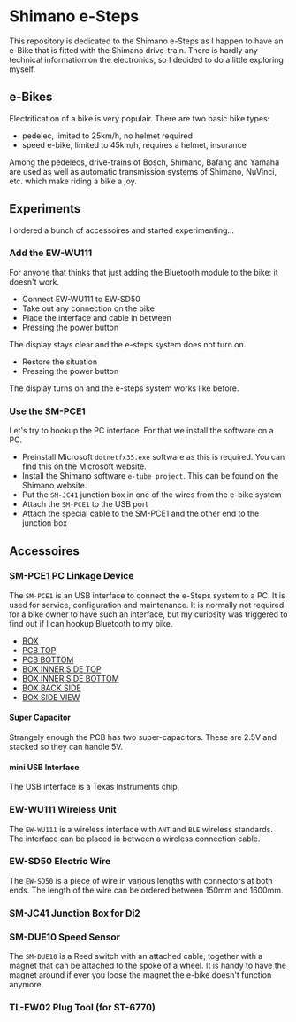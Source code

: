 # Shimano e-Steps
This repository is dedicated to the Shimano e-Steps as I happen to have an e-Bike that is fitted with the Shimano drive-train. There is hardly any technical information on the electronics, so I decided to do a little exploring myself. 

## e-Bikes
Electrification of a bike is very populair. There are two basic bike types:

- pedelec, limited to 25km/h, no helmet required
- speed e-bike, limited to 45km/h, requires a helmet, insurance

Among the pedelecs, drive-trains of Bosch, Shimano, Bafang and Yamaha are used as well as automatic transmission systems of Shimano, NuVinci, etc. which make riding a bike a joy.

## Experiments
I ordered a bunch of accessoires and started experimenting...

### Add the EW-WU111
For anyone that thinks that just adding the Bluetooth module to the bike: it doesn't work.

- Connect EW-WU111 to EW-SD50
- Take out any connection on the bike
- Place the interface and cable in between
- Pressing the power button

The display stays clear and the e-steps system does not turn on.

- Restore the situation
- Pressing the power button

The display turns on and the e-steps system works like before.

### Use the SM-PCE1
Let's try to hookup the PC interface. For that we install the software on a PC.

- Preinstall Microsoft `dotnetfx35.exe` software as this is required. You can find this on the Microsoft website.
- Install the Shimano software `e-tube project`. This can be found on the Shimano website.
- Put the `SM-JC41` junction box in one of the wires from the e-bike system
- Attach the `SM-PCE1` to the USB port
- Attach the special cable to the SM-PCE1 and the other end to the junction box

## Accessoires

### SM-PCE1 PC Linkage Device
The `SM-PCE1` is an USB interface to connect the e-Steps system to a PC. It is used for service, configuration and maintenance. It is normally not required for a bike owner to have such an interface, but my curiosity was triggered to find out if I can hookup Bluetooth to my bike.

- [BOX](https://user-images.githubusercontent.com/1014001/43896685-f58adc2a-9bd9-11e8-9821-9a8bd3c760c1.jpg)
- [PCB TOP](https://user-images.githubusercontent.com/1014001/43896881-a103f028-9bda-11e8-8a23-826b529461cf.jpg)
- [PCB BOTTOM](https://user-images.githubusercontent.com/1014001/43896903-ae41b82e-9bda-11e8-99b4-9aa84fdd4943.jpg)
- [BOX INNER SIDE TOP](https://user-images.githubusercontent.com/1014001/43896922-be125c4a-9bda-11e8-8097-daa525b39b0f.jpg)
- [BOX INNER SIDE BOTTOM](https://user-images.githubusercontent.com/1014001/43896908-b4724cd6-9bda-11e8-948c-682df6467245.jpg)
- [BOX BACK SIDE](https://user-images.githubusercontent.com/1014001/43896913-b80eea16-9bda-11e8-8450-f36e1a5e1dfe.jpg)
- [BOX SIDE VIEW](https://user-images.githubusercontent.com/1014001/43897124-60b91e7a-9bdb-11e8-816b-77eb42061afe.jpg)

#### Super Capacitor
Strangely enough the PCB has two super-capacitors. These are 2.5V and stacked so they can handle 5V.

#### mini USB Interface
The USB interface is a Texas Instruments chip, 


### EW-WU111 Wireless Unit
The `EW-WU111` is a wireless interface with `ANT` and `BLE` wireless standards. The interface can be placed in between a wireless connection cable.

### EW-SD50 Electric Wire
The `EW-SD50` is a piece of wire in various lengths with connectors at both ends. The length of the wire can be ordered between 150mm and 1600mm.

### SM-JC41 Junction Box for Di2

### SM-DUE10 Speed Sensor
The `SM-DUE10` is a Reed switch with an attached cable, together with a magnet that can be attached to the spoke of a wheel. It is handy to have  the magnet around if ever you loose the magnet the e-bike doesn't function anymore.

### TL-EW02 Plug Tool (for ST-6770)
